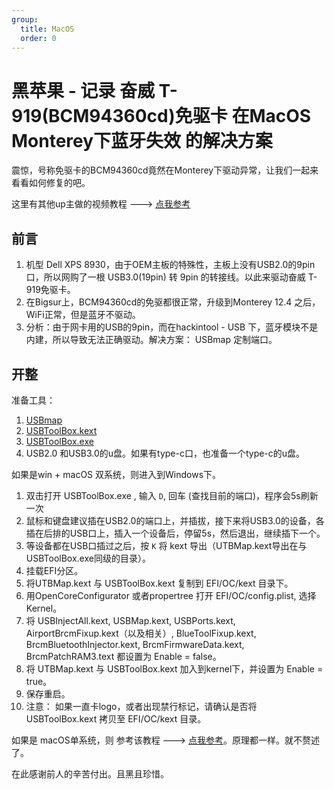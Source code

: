 ```yaml
---
group:
  title: MacOS
  order: 0
---
```


# 黑苹果 - 记录 奋威 T-919(BCM94360cd)免驱卡 在MacOS Monterey下蓝牙失效 的解决方案


震惊，号称免驱卡的BCM94360cd竟然在Monterey下驱动异常，让我们一起来看看如何修复的吧。
<!--more-->
这里有其他up主做的视频教程  ---> [点我参考](https://www.bilibili.com/video/BV1UU4y1J7RV)
## 前言
1. 机型 Dell XPS 8930，由于OEM主板的特殊性，主板上没有USB2.0的9pin口，所以网购了一根 USB3.0(19pin) 转 9pin 的转接线。以此来驱动奋威 T-919免驱卡。
2. 在Bigsur上，BCM94360cd的免驱都很正常，升级到Monterey 12.4 之后，WiFi正常，但是蓝牙不驱动。
3. 分析：由于网卡用的USB的9pin，而在hackintool - USB 下，蓝牙模块不是内建，所以导致无法正确驱动。解决方案： USBmap 定制端口。

## 开整
准备工具： 
1. [USBmap](https://github.com/corpnewt/USBMap)
2. [USBToolBox.kext](https://github.com/USBToolBox/kext/releases/download/1.1.1/USBToolBox-1.1.1-RELEASE.zip) 
3. [USBToolBox.exe](https://github.com/USBToolBox/tool/releases/download/0.1.1/Windows.exe)
4. USB2.0 和USB3.0的u盘。如果有type-c口，也准备一个type-c的u盘。

如果是win + macOS 双系统，则进入到Windows下。
1. 双击打开 USBToolBox.exe , 输入 `D`, 回车 (查找目前的端口)，程序会5s刷新一次
2. 鼠标和键盘建议插在USB2.0的端口上，并插拔，接下来将USB3.0的设备，各插在后排的USB口上，插入一个设备后，停留5s，然后退出，继续插下一个。
3. 等设备都在USB口插过之后，按 `K` 将 kext 导出（UTBMap.kext导出在与USBToolBox.exe同级的目录）。
4. 挂载EFI分区。
5. 将UTBMap.kext 与 USBToolBox.kext 复制到 EFI/OC/kext 目录下。
6. 用OpenCoreConfigurator 或者propertree 打开 EFI/OC/config.plist, 选择Kernel。
7. 将 USBInjectAll.kext, USBMap.kext, USBPorts.kext, AirportBrcmFixup.kext（以及相关）, BlueToolFixup.kext, BrcmBluetoothInjector.kext, BrcmFirmwareData.kext, BrcmPatchRAM3.text 都设置为 Enable = false。
8. 将 UTBMap.kext 与 USBToolBox.kext 加入到kernel下，并设置为 Enable = true。
9. 保存重启。
10. 注意： 如果一直卡logo，或者出现禁行标记，请确认是否将USBToolBox.kext 拷贝至 EFI/OC/kext 目录。

如果是 macOS单系统，则 参考该教程 ---> [点我参考](https://www.imacpc.net/archives/4104)。原理都一样。就不赘述了。

在此感谢前人的辛苦付出。且黑且珍惜。
